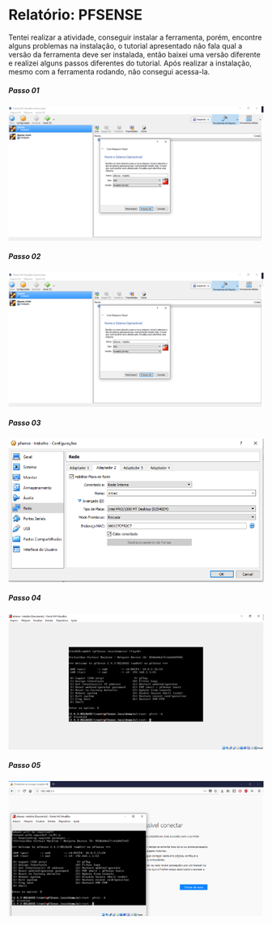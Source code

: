 # Relatório: PFSENSE

Tentei realizar a atividade, conseguir instalar a ferramenta, porém, encontre alguns problemas na instalação, o tutorial apresentado não fala qual a versão da ferramenta deve ser instalada, então baixei uma versão diferente e realizei alguns passos diferentes do tutorial. Após realizar a instalação, mesmo com a ferramenta rodando, não consegui acessa-la.

##### Passo 01
<img src="img/passo01.PNG" alt="pfsense">

##### Passo 02
<img src="img/passo01.PNG" alt="pfsense">

##### Passo 03
<img src="img/passo03.PNG" alt="pfsense">

##### Passo 04
<img src="img/passo04.PNG" alt="pfsense">

##### Passo 05
<img src="img/passo05.PNG" alt=" pfsense">
